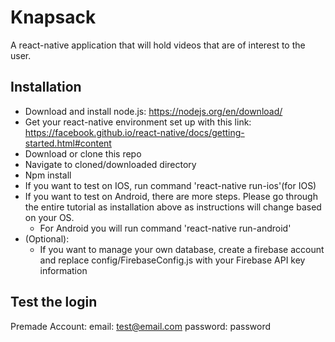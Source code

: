# Knapsack

A react-native application that will hold videos that are of interest to the user.

## Installation

- Download and install node.js: https://nodejs.org/en/download/
- Get your react-native environment set up with this link: https://facebook.github.io/react-native/docs/getting-started.html#content
- Download or clone this repo
- Navigate to cloned/downloaded directory
- Npm install
- If you want to test on IOS, run command 'react-native run-ios'(for IOS)
- If you want to test on Android, there are more steps. Please go through the entire tutorial as installation above as instructions will change based on your OS.
  - For Android you will run command 'react-native run-android'
- (Optional):
  - If you want to manage your own database, create a firebase account and replace config/FirebaseConfig.js with your Firebase API key information

##  Test the login

Premade Account:
  email: test@email.com
  password: password
